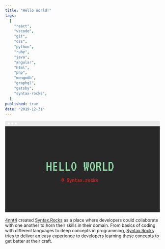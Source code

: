 ```yaml
---
title: "Hello World!"
tags:
  [
    "react",
    "vscode",
    "git",
    "css",
    "python",
    "ruby",
    "java",
    "angular",
    "html",
    "php",
    "mongodb",
    "graphql",
    "gatsby",
    "syntax-rocks",
  ]
published: true
date: "2019-12-31"
---
```


<img src="./images/hello-world.png" />

[4nnt4](https://twitter.com/4nnt4) created [Syntax.Rocks](https://syntax.rocks) as a place where developers could collaborate with one another to horn their skills in their domain. From basics of coding with different languages to deep concepts in programming, [Syntax.Rocks](https://syntax.rocks) tries to deliver an easy experience to developers learning these concepts to get better at their craft.
